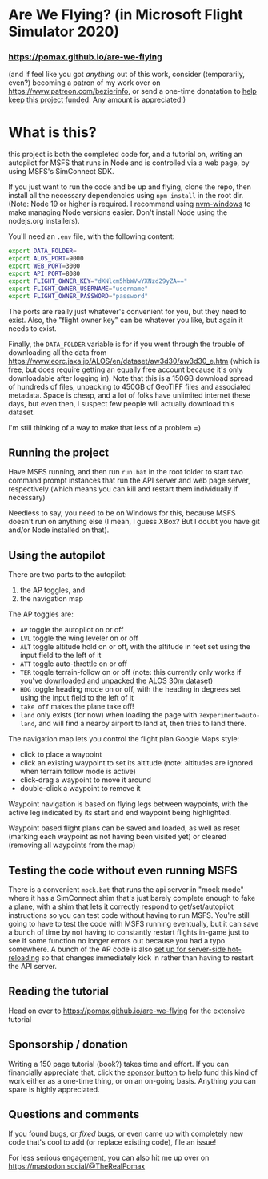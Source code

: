 # Are We Flying? (in Microsoft Flight Simulator 2020)

### https://pomax.github.io/are-we-flying

(and if feel like you got _anything_ out of this work, consider (temporarily, even?) becoming a patron of my work over on https://www.patreon.com/bezierinfo, or send a one-time donatation to [help keep this project funded](https://www.paypal.com/donate/?cmd=_s-xclick&hosted_button_id=QPRDLNGDANJSW). Any amount is appreciated!)

# What is this?

this project is both the completed code for, and a tutorial on, writing an autopilot for MSFS that runs in Node and is controlled via a web page, by using MSFS's SimConnect SDK.

If you just want to run the code and be up and flying, clone the repo, then install all the necessary dependencies using `npm install` in the root dir. (Note: Node 19 or higher is required. I recommend using [nvm-windows](https://github.com/coreybutler/nvm-windows) to make managing Node versions easier. Don't install Node using the nodejs.org installers).

You'll need an `.env` file, with the following content:

```sh
export DATA_FOLDER=
export ALOS_PORT=9000
export WEB_PORT=3000
export API_PORT=8080
export FLIGHT_OWNER_KEY="dXNlcm5hbWVwYXNzd29yZA=="
export FLIGHT_OWNER_USERNAME="username"
export FLIGHT_OWNER_PASSWORD="password"
```
The ports are really just whatever's convenient for you, but they need to exist. Also, the "flight owner key" can be whatever you like, but again it needs to exist.

Finally, the `DATA_FOLDER` variable is for if you went through the trouble of downloading all the data from https://www.eorc.jaxa.jp/ALOS/en/dataset/aw3d30/aw3d30_e.htm (which is free, but does require getting an equally free account because it's only downloadable after logging in). Note that this is a 150GB download spread of hundreds of files, unpacking to 450GB of GeoTIFF files and associated metadata. Space is cheap, and a lot of folks have unlimited internet these days, but even then, I suspect few people will actually download this dataset.

I'm still thinking of a way to make that less of a problem =)

## Running the project

Have MSFS running, and then run `run.bat` in the root folder to start two command prompt instances that run the API server and web page server, respectively (which means you can kill and restart them individually if necessary)

Needless to say, you need to be on Windows for this, because MSFS doesn't run on anything else (I mean, I guess XBox? But I doubt you have git and/or Node installed on that).

## Using the autopilot

There are two parts to the autopilot:

1. the AP toggles, and
2. the navigation map

The AP toggles are:

- `AP` toggle the autopilot on or off
- `LVL` toggle the wing leveler on or off
- `ALT` toggle altitude hold on or off, with the altitude in feet set using the input field to the left of it
- `ATT` toggle auto-throttle on or off
- `TER` toggle terrain-follow on or off (note: this currently only works if you've [downloaded and unpacked the ALOS 30m dataset](https://pomax.github.io/are-we-flying/#terrain-follow-mode))
- `HDG` toggle heading mode on or off, with the heading in degrees set using the input field to the left of it
- `take off` makes the plane take off!
- `land` only exists (for now) when loading the page with `?experiment=auto-land`, and will find a nearby airport to land at, then tries to land there.

The navigation map lets you control the flight plan Google Maps style:

- click to place a waypoint
- click an existing waypoint to set its altitude (note: altitudes are ignored when terrain follow mode is active)
- click-drag a waypoint to move it around
- double-click a waypoint to remove it

Waypoint navigation is based on flying legs between waypoints, with the active leg indicated by its start and end waypoint being highlighted.

Waypoint based flight plans can be saved and loaded, as well as reset (marking each waypoint as not having been visited yet) or cleared (removing all waypoints from the map)

## Testing the code without even running MSFS

There is a convenient `mock.bat` that runs the api server in "mock mode" where it has a SimConnect shim that's just barely complete enough to fake a plane, with a shim that lets it correctly respond to get/set/autopilot instructions so you can test code without having to run MSFS. You're still going to have to test the code with MSFS running eventually, but it can save a bunch of time by not having to constantly restart flights in-game just to see if some function no longer errors out because you had a typo somewhere. A bunch of the AP code is also [set up for server-side hot-reloading](https://pomax.github.io/are-we-flying/#hot-reloading-to-make-our-dev-lives-easier) so that changes immediately kick in rather than having to restart the API server.

## Reading the tutorial

Head on over to https://pomax.github.io/are-we-flying for the extensive tutorial

## Sponsorship / donation

Writing a 150 page tutorial (book?) takes time and effort. If you can financially appreciate that, click the [sponsor button](https://github.com/sponsors/Pomax) to help fund this kind of work either as a one-time thing, or on an on-going basis. Anything you can spare is highly appreciated.

## Questions and comments

If you found bugs, or _fixed_ bugs, or even came up with completely new code that's cool to add (or replace existing code), file an issue!

For less serious engagement, you can also hit me up over on https://mastodon.social/@TheRealPomax
